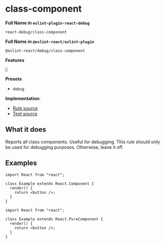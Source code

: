 # class-component

**Full Name in `eslint-plugin-react-debug`**

```plain copy
react-debug/class-component
```

**Full Name in `@eslint-react/eslint-plugin`**

```plain copy
@eslint-react/debug/class-component
```

**Features**

`🐞`

**Presets**

- `debug`

**Implementation**:

- [Rule source](https://github.com/Rel1cx/eslint-react/tree/main/packages/plugins/eslint-plugin-react-debug/src/rules/class-component.ts)
- [Test source](https://github.com/Rel1cx/eslint-react/tree/main/packages/plugins/eslint-plugin-react-debug/src/rules/class-component.spec.ts)

## What it does

Reports all class components. Useful for debugging. This rule should only be used for debugging purposes. Otherwise, leave it off.

## Examples

```tsx
import React from "react";

class Example extends React.Component {
  render() {
    return <button />;
  }
}
```

```tsx
import React from "react";

class Example extends React.PureComponent {
  render() {
    return <button />;
  }
}
```

